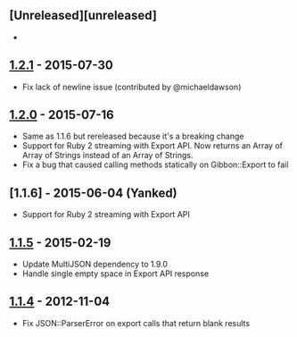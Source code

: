 ## [Unreleased][unreleased]
-
## [1.2.1] - 2015-07-30
- Fix lack of newline issue (contributed by @michaeldawson)

## [1.2.0] - 2015-07-16
- Same as 1.1.6 but rereleased because it's a breaking change
- Support for Ruby 2 streaming with Export API. Now returns an Array of Array of Strings instead of an Array of Strings.
- Fix a bug that caused calling methods statically on Gibbon::Export to fail

## [1.1.6] - 2015-06-04 (Yanked)
- Support for Ruby 2 streaming with Export API

## [1.1.5] - 2015-02-19
- Update MultiJSON dependency to 1.9.0
- Handle single empty space in Export API response

## [1.1.4] - 2012-11-04
- Fix JSON::ParserError on export calls that return blank results

[1.2.1]: https://github.com/amro/gibbon/compare/v1.2.0...v1.2.1
[1.2.0]: https://github.com/amro/gibbon/compare/v1.1.4...v1.2.0
[1.1.4]: https://github.com/amro/gibbon/compare/v1.1.3...v1.1.4
[1.1.5]: https://github.com/amro/gibbon/compare/v1.1.4...v1.1.5
